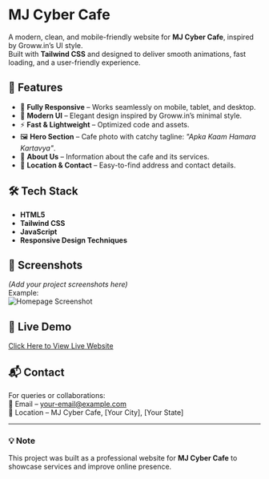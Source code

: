 # MJ Cyber Cafe

A modern, clean, and mobile-friendly website for **MJ Cyber Cafe**, inspired by Groww.in’s UI style.  
Built with **Tailwind CSS** and designed to deliver smooth animations, fast loading, and a user-friendly experience.

## 🌟 Features

- 📱 **Fully Responsive** – Works seamlessly on mobile, tablet, and desktop.
- 🎨 **Modern UI** – Elegant design inspired by Groww.in’s minimal style.
- ⚡ **Fast & Lightweight** – Optimized code and assets.
- 🖼️ **Hero Section** – Cafe photo with catchy tagline: *"Apka Kaam Hamara Kartavya"*.
- 📖 **About Us** – Information about the cafe and its services.
- 📍 **Location & Contact** – Easy-to-find address and contact details.

## 🛠️ Tech Stack

- **HTML5**
- **Tailwind CSS**
- **JavaScript**
- **Responsive Design Techniques**

## 📸 Screenshots

*(Add your project screenshots here)*  
Example:  
![Homepage Screenshot](link-to-your-screenshot.png)

## 🚀 Live Demo

[Click Here to View Live Website](your-live-demo-link)

## 📬 Contact

For queries or collaborations:  
📧 Email – your-email@example.com  
📍 Location – MJ Cyber Cafe, [Your City], [Your State]

---

### 💡 Note
This project was built as a professional website for **MJ Cyber Cafe** to showcase services and improve online presence.
